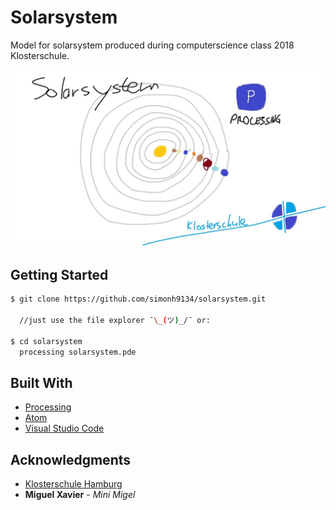 # Solarsystem

Model for solarsystem produced during computerscience class 2018 Klosterschule.

![Thumbnail](./solarsystem.jpg)

## Getting Started
```sh
$ git clone https://github.com/simonh9134/solarsystem.git

  //just use the file explorer ¯\_(ツ)_/¯ or:

$ cd solarsystem
  processing solarsystem.pde
```
## Built With

* [Processing](https://processing.org/)
* [Atom](https://atom.io/)
* [Visual Studio Code](https://code.visualstudio.com/)

## Acknowledgments
* [Klosterschule Hamburg](http://www.klosterschule-hamburg.de)
* **Miguel Xavier** - *Mini Migel*
